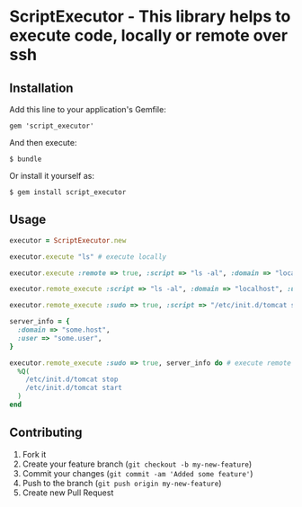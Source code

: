 # ScriptExecutor - This library helps to execute code, locally or remote over ssh

## Installation

Add this line to your application's Gemfile:

    gem 'script_executor'

And then execute:

    $ bundle

Or install it yourself as:

    $ gem install script_executor

## Usage

```ruby
executor = ScriptExecutor.new

executor.execute "ls" # execute locally

executor.execute :remote => true, :script => "ls -al", :domain => "localhost", :user => "user" # execute remote

executor.remote_execute :script => "ls -al", :domain => "localhost", :user => "user" # execute remote

executor.remote_execute :sudo => true, :script => "/etc/init.d/tomcat stop", :domain => "somehost", :user => "user" # execute remote

server_info = {
  :domain => "some.host",
  :user => "some.user",
}

executor.remote_execute :sudo => true, server_info do # execute remote with sudo
  %Q(
    /etc/init.d/tomcat stop
    /etc/init.d/tomcat start
  )
end
```

## Contributing

1. Fork it
2. Create your feature branch (`git checkout -b my-new-feature`)
3. Commit your changes (`git commit -am 'Added some feature'`)
4. Push to the branch (`git push origin my-new-feature`)
5. Create new Pull Request